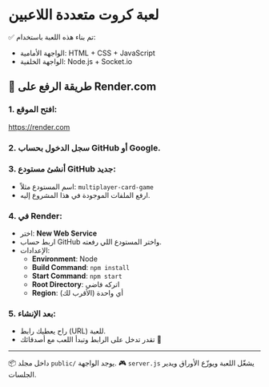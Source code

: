 # لعبة كروت متعددة اللاعبين

✅ تم بناء هذه اللعبة باستخدام:
- الواجهة الأمامية: HTML + CSS + JavaScript
- الواجهة الخلفية: Node.js + Socket.io

## 🚀 طريقة الرفع على Render.com

### 1. افتح الموقع:
https://render.com

### 2. سجل الدخول بحساب GitHub أو Google.

### 3. أنشئ مستودع GitHub جديد:
- اسم المستودع مثلاً: `multiplayer-card-game`
- ارفع الملفات الموجودة في هذا المشروع إليه.

### 4. في Render:
- اختر: **New Web Service**
- اربط حساب GitHub واختر المستودع اللي رفعته.
- الإعدادات:
  - **Environment**: Node
  - **Build Command**: `npm install`
  - **Start Command**: `npm start`
  - **Root Directory**: اتركه فاضي
  - **Region**: أي واحدة (الأقرب لك)

### 5. بعد الإنشاء:
- راح يعطيك رابط (URL) للعبة.
- تقدر تدخل على الرابط وتبدأ اللعب مع أصدقائك 🎉

---

📦 داخل مجلد `public/` يوجد الواجهة.
🎮 `server.js` يشغّل اللعبة ويوزّع الأوراق ويدير الجلسات.
